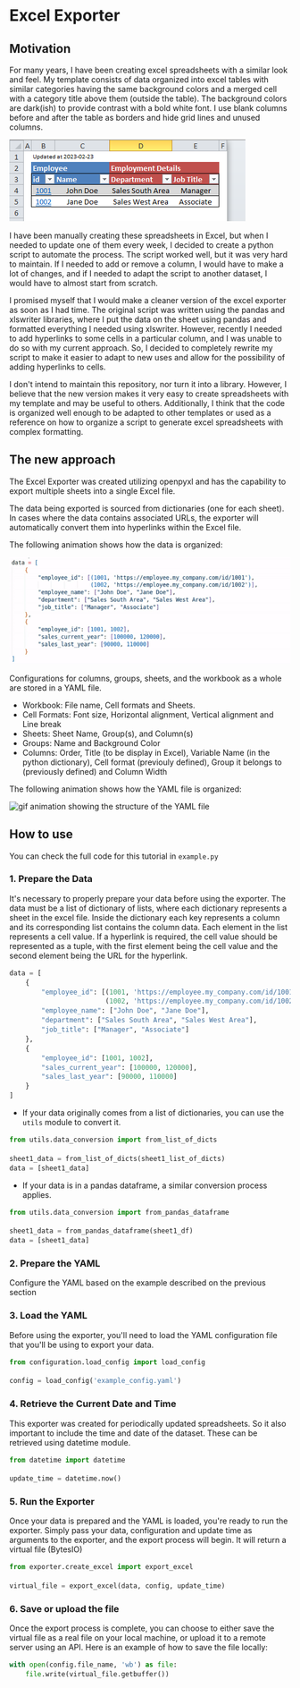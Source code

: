# Excel Exporter

## Motivation

For many years, I have been creating excel spreadsheets with a similar look and feel. My template consists of data organized into excel tables with similar categories having the same background colors and a merged cell with a category title above them (outside the table). The background colors are dark(ish) to provide contrast with a bold white font. I use blank columns before and after the table as borders and hide grid lines and unused columns.

![example of a excel sheet with the described template](images/img01_spreadsheet.png)

I have been manually creating these spreadsheets in Excel, but when I needed to update one of them every week, I decided to create a python script to automate the process. The script worked well, but it was very hard to maintain. If I needed to add or remove a column, I would have to make a lot of changes, and if I needed to adapt the script to another dataset, I would have to almost start from scratch.

I promised myself that I would make a cleaner version of the excel exporter as soon as I had time. The original script was written using the pandas and xlswriter libraries, where I put the data on the sheet using pandas and formatted everything I needed using xlswriter. However, recently I needed to add hyperlinks to some cells in a particular column, and I was unable to do so with my current approach. So, I decided to completely rewrite my script to make it easier to adapt to new uses and allow for the possibility of adding hyperlinks to cells.

I don't intend to maintain this repository, nor turn it into a library. However, I believe that the new version makes it very easy to create spreadsheets with my template and may be useful to others. Additionally, I think that the code is organized well enough to be adapted to other templates or used as a reference on how to organize a script to generate excel spreadsheets with complex formatting.


## The new approach

The Excel Exporter was created utilizing openpyxl and has the capability to export multiple sheets into a single Excel file.

The data being exported is sourced from dictionaries (one for each sheet). In cases where the data contains associated URLs, the exporter will automatically convert them into hyperlinks within the Excel file.

The following animation shows how the data is organized:
   
![gif animation showing the structure of data](images/img02_data.gif)

 Configurations for columns, groups, sheets, and the workbook as a whole are stored in a YAML file.
 - Workbook: File name, Cell formats and Sheets.
 - Cell Formats: Font size, Horizontal alignment, Vertical alignment and Line break
 - Sheets: Sheet Name, Group(s), and Column(s)
 - Groups: Name and Background Color
 - Columns: Order, Title (to be display in Excel), Variable Name (in the python dictionary), Cell format (previouly defined), Group it belongs to (previously defined) and  Column Width
 
 The following animation shows how the YAML file is organized:

![gif animation showing the structure of the YAML file](images/img03_yaml.gif)

## How to use

You can check the full code for this tutorial in `example.py`

### 1. Prepare the Data
It's necessary to properly prepare your data before using the exporter.
The data must be a list of dictionary of lists, where each dictionary represents a sheet in the excel file.
Inside the dictionary each key represents a column and its corresponding list contains the column data. Each element in the list represents a cell value.
If a hyperlink is required, the cell value should be represented as a tuple, with the first element being the cell value and the second element being the URL for the hyperlink.
```python
data = [
    {
        "employee_id": [(1001, 'https://employee.my_company.com/id/1001'),
                        (1002, 'https://employee.my_company.com/id/1002')],
        "employee_name": ["John Doe", "Jane Doe"],
        "department": ["Sales South Area", "Sales West Area"],
        "job_title": ["Manager", "Associate"]
    },
    {
        "employee_id": [1001, 1002],
        "sales_current_year": [100000, 120000],
        "sales_last_year": [90000, 110000]
    }
]
```

- If your data originally comes from a list of dictionaries, you can use the `utils` module to convert it.
```python
from utils.data_conversion import from_list_of_dicts

sheet1_data = from_list_of_dicts(sheet1_list_of_dicts)
data = [sheet1_data]
```
- If your data is in a pandas dataframe, a similar conversion process applies.
```python
from utils.data_conversion import from_pandas_dataframe

sheet1_data = from_pandas_dataframe(sheet1_df)
data = [sheet1_data]
```
### 2. Prepare the YAML
Configure the YAML based on the example described on the previous section


### 3. Load the YAML
Before using the exporter, you'll need to load the YAML configuration file that you'll be using to export your data.
```python
from configuration.load_config import load_config

config = load_config('example_config.yaml')
```

### 4. Retrieve the Current Date and Time
This exporter was created for periodically updated spreadsheets. So it also important to include the time and date of the dataset. These can be retrieved using datetime module.
```python
from datetime import datetime

update_time = datetime.now()
```

### 5. Run the Exporter
Once your data is prepared and the YAML is loaded, you're ready to run the exporter. Simply pass your data, configuration and update time as arguments to the exporter, and the export process will begin. It will return a virtual file (BytesIO)
```python
from exporter.create_excel import export_excel

virtual_file = export_excel(data, config, update_time)
```
### 6. Save or upload the file
Once the export process is complete, you can choose to either save the virtual file as a real file on your local machine, or upload it to a remote server using an API. Here is an example of how to save the file locally:
```python
with open(config.file_name, 'wb') as file:
    file.write(virtual_file.getbuffer())
```